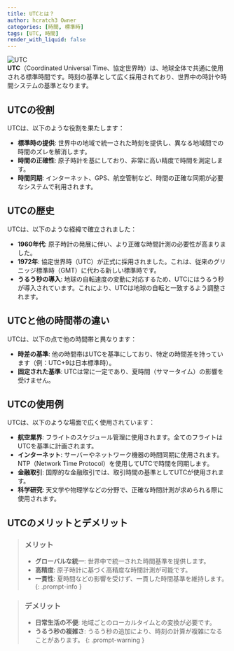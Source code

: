 ```yaml
---
title: UTCとは？
author: hcratch3 Owner
categories: [時間, 標準時]
tags: [UTC, 時間]
render_with_liquid: false
---
```

<img src="https://upload.wikimedia.org/wikipedia/commons/thumb/8/88/World_Time_Zones_Map.png/1920px-World_Time_Zones_Map.png" alt="UTC" title="UTC"><br>
**UTC**（Coordinated Universal Time、協定世界時）は、地球全体で共通に使用される標準時間です。時刻の基準として広く採用されており、世界中の時計や時間システムの基準となります。

## UTCの役割

UTCは、以下のような役割を果たします：

- **標準時の提供**: 世界中の地域で統一された時刻を提供し、異なる地域間での時間のズレを解消します。
- **時間の正確性**: 原子時計を基にしており、非常に高い精度で時間を測定します。
- **時間同期**: インターネット、GPS、航空管制など、時間の正確な同期が必要なシステムで利用されます。

## UTCの歴史

UTCは、以下のような経緯で確立されました：

- **1960年代**: 原子時計の発展に伴い、より正確な時間計測の必要性が高まりました。
- **1972年**: 協定世界時（UTC）が正式に採用されました。これは、従来のグリニッジ標準時（GMT）に代わる新しい標準時です。
- **うるう秒の導入**: 地球の自転速度の変動に対応するため、UTCにはうるう秒が導入されています。これにより、UTCは地球の自転と一致するよう調整されます。

## UTCと他の時間帯の違い

UTCは、以下の点で他の時間帯と異なります：

- **時差の基準**: 他の時間帯はUTCを基準にしており、特定の時間差を持っています（例：UTC+9は日本標準時）。
- **固定された基準**: UTCは常に一定であり、夏時間（サマータイム）の影響を受けません。

## UTCの使用例

UTCは、以下のような場面で広く使用されています：

- **航空業界**: フライトのスケジュール管理に使用されます。全てのフライトはUTCを基準に計画されます。
- **インターネット**: サーバーやネットワーク機器の時間同期に使用されます。NTP（Network Time Protocol）を使用してUTCで時間を同期します。
- **金融取引**: 国際的な金融取引では、取引時間の基準としてUTCが使用されます。
- **科学研究**: 天文学や物理学などの分野で、正確な時間計測が求められる際に使用されます。

## UTCのメリットとデメリット

> ### メリット
> - **グローバルな統一**: 世界中で統一された時間基準を提供します。
> - **高精度**: 原子時計に基づく高精度な時間計測が可能です。
> - **一貫性**: 夏時間などの影響を受けず、一貫した時間基準を維持します。
{: .prompt-info }

> ### デメリット
> - **日常生活の不便**: 地域ごとのローカルタイムとの変換が必要です。
> - **うるう秒の複雑さ**: うるう秒の追加により、時刻の計算が複雑になることがあります。
{: .prompt-warning }
